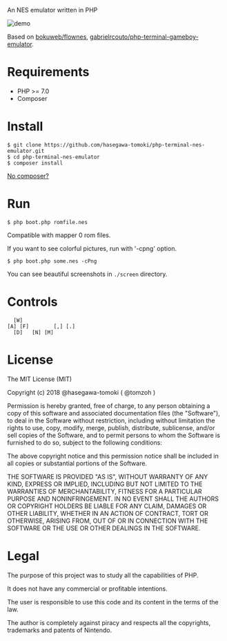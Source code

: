 An NES emulator written in PHP

![demo](https://github.com/hasegawa-tomoki/php-terminal-nes-emulator/blob/master/demo.gif)

Based on [bokuweb/flownes](https://github.com/bokuweb/flownes), [gabrielrcouto/php-terminal-gameboy-emulator](https://github.com/gabrielrcouto/php-terminal-gameboy-emulator).

# Requirements

* PHP >= 7.0
* Composer

# Install

```
$ git clone https://github.com/hasegawa-tomoki/php-terminal-nes-emulator.git
$ cd php-terminal-nes-emulator
$ composer install
```

[No composer?](https://getcomposer.org/doc/00-intro.md#locally)

# Run

```
$ php boot.php romfile.nes
```

Compatible with mapper 0 rom files.

If you want to see colorful pictures, run with '-cpng' option.

```
$ php boot.php some.nes -cPng
```

You can see beautiful screenshots in `./screen` directory.

# Controls

```
  [W]
[A] [F]        [,] [.]
  [D]   [N] [M]
```

# License

The MIT License (MIT)

Copyright (c) 2018 @hasegawa-tomoki ( @tomzoh )

Permission is hereby granted, free of charge, to any person obtaining a copy of this software and associated documentation files (the "Software"), to deal in the Software without restriction, including without limitation the rights to use, copy, modify, merge, publish, distribute, sublicense, and/or sell copies of the Software, and to permit persons to whom the Software is furnished to do so, subject to the following conditions:

The above copyright notice and this permission notice shall be included in all copies or substantial portions of the Software.

THE SOFTWARE IS PROVIDED "AS IS", WITHOUT WARRANTY OF ANY KIND, EXPRESS OR IMPLIED, INCLUDING BUT NOT LIMITED TO THE WARRANTIES OF MERCHANTABILITY, FITNESS FOR A PARTICULAR PURPOSE AND NONINFRINGEMENT. IN NO EVENT SHALL THE AUTHORS OR COPYRIGHT HOLDERS BE LIABLE FOR ANY CLAIM, DAMAGES OR OTHER LIABILITY, WHETHER IN AN ACTION OF CONTRACT, TORT OR OTHERWISE, ARISING FROM, OUT OF OR IN CONNECTION WITH THE SOFTWARE OR THE USE OR OTHER DEALINGS IN THE SOFTWARE.

# Legal

The purpose of this project was to study all the capabilities of PHP.

It does not have any commercial or profitable intentions.

The user is responsible to use this code and its content in the terms of the law.

The author is completely against piracy and respects all the copyrights, trademarks and patents of Nintendo.
